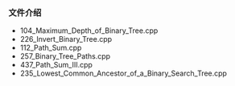 ### 文件介绍
- 104_Maximum_Depth_of_Binary_Tree.cpp
- 226_Invert_Binary_Tree.cpp
- 112_Path_Sum.cpp
- 257_Binary_Tree_Paths.cpp
- 437_Path_Sum_III.cpp
- 235_Lowest_Common_Ancestor_of_a_Binary_Search_Tree.cpp